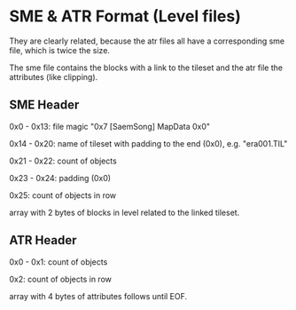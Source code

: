 SME & ATR Format (Level files)
==============================

They are clearly related, because the atr files all have a corresponding sme
file, which is twice the size.

The sme file contains the blocks with a link to the tileset and the atr
file the attributes (like clipping).

SME Header
----------

0x0 - 0x13: file magic "0x7 [SaemSong] MapData 0x0"

0x14 - 0x20: name of tileset with padding to the end (0x0), e.g. "era001.TIL"

0x21 - 0x22: count of objects

0x23 - 0x24: padding (0x0)

0x25: count of objects in row

array with 2 bytes of blocks in level related to the linked tileset.

ATR Header
----------

0x0 - 0x1: count of objects

0x2: count of objects in row

array with 4 bytes of attributes follows until EOF.

